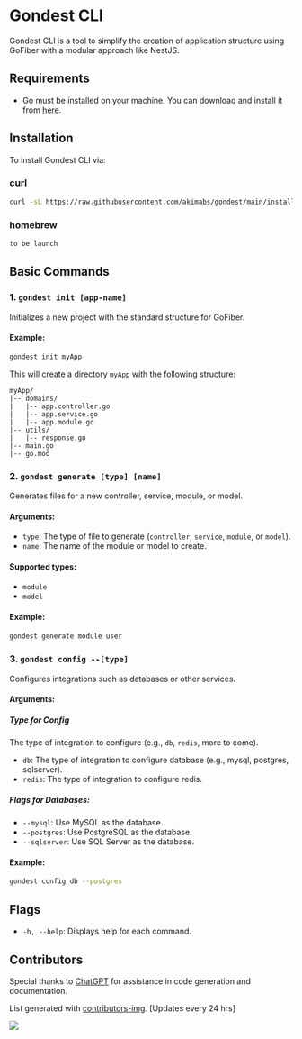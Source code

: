 # Gondest CLI

Gondest CLI is a tool to simplify the creation of application structure using GoFiber with a modular approach like NestJS.

## Requirements

- Go must be installed on your machine. You can download and install it from [here](https://golang.org/dl/).

## Installation

To install Gondest CLI via:

### curl

```bash
curl -sL https://raw.githubusercontent.com/akimabs/gondest/main/install.sh | bash
```

### homebrew

```bash
to be launch
```

## Basic Commands

### 1. `gondest init [app-name]`

Initializes a new project with the standard structure for GoFiber.

#### Example:

```bash
gondest init myApp
```

This will create a directory `myApp` with the following structure:

```
myApp/
|-- domains/
|   |-- app.controller.go
|   |-- app.service.go
|   |-- app.module.go
|-- utils/
|   |-- response.go
|-- main.go
|-- go.mod
```

### 2. `gondest generate [type] [name]`

Generates files for a new controller, service, module, or model.

#### Arguments:

- `type`: The type of file to generate (`controller`, `service`, `module`, or `model`).
- `name`: The name of the module or model to create.

#### Supported types:

- `module`
- `model`

#### Example:

```bash
gondest generate module user
```

### 3. `gondest config --[type]`

Configures integrations such as databases or other services.

#### Arguments:

##### Type for Config

The type of integration to configure (e.g., `db`, `redis`, more to come).

- `db`: The type of integration to configure database (e.g., mysql, postgres, sqlserver).
- `redis`: The type of integration to configure redis.

##### Flags for Databases:

- `--mysql`: Use MySQL as the database.
- `--postgres`: Use PostgreSQL as the database.
- `--sqlserver`: Use SQL Server as the database.

#### Example:

```bash
gondest config db --postgres
```

## Flags

- `-h, --help`: Displays help for each command.

## Contributors

Special thanks to [ChatGPT](https://openai.com/chatgpt) for assistance in code generation and documentation.

List generated with [contributors-img](https://contrib.rocks). [Updates every 24 hrs]

<a href="https://github.com/akimabs/gondest/graphs/contributors">
  <img src="https://contrib.rocks/image?repo=akimabs/gondest" />
</a>

